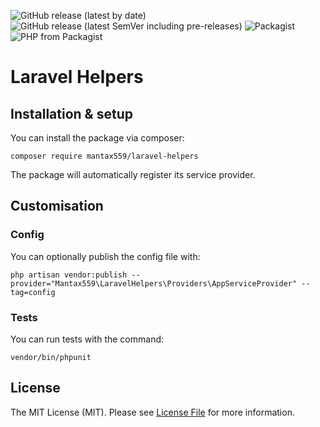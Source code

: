 ![GitHub release (latest by date)](https://img.shields.io/github/v/release/mantax559/laravel-helpers-library?label=latest&style=flat-square)
![GitHub release (latest SemVer including pre-releases)](https://img.shields.io/github/v/release/mantax559/laravel-helpers?include_prereleases&label=pre-release&style=flat-square)
![Packagist](https://img.shields.io/packagist/l/mantax559/laravel-helpers?style=flat-square)
![PHP from Packagist](https://img.shields.io/packagist/php-v/mantax559/laravel-helpers?style=flat-square)
# Laravel Helpers
## Installation & setup
You can install the package via composer:

    composer require mantax559/laravel-helpers

The package will automatically register its service provider.

## Customisation

### Config

You can optionally publish the config file with:

    php artisan vendor:publish --provider="Mantax559\LaravelHelpers\Providers\AppServiceProvider" --tag=config

### Tests
You can run tests with the command:

    vendor/bin/phpunit

## License

The MIT License (MIT). Please see [License File](LICENSE) for more information.
